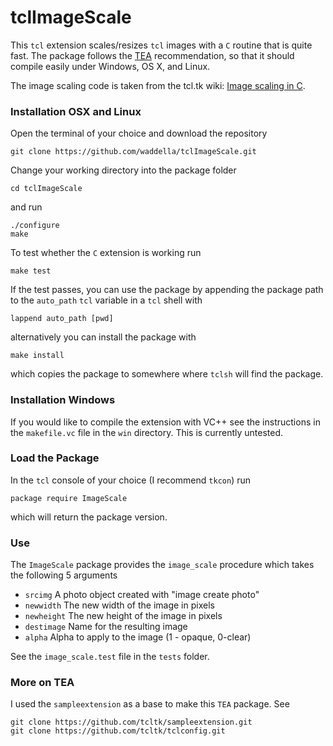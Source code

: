 tclImageScale
=============

This `tcl` extension scales/resizes `tcl` images with a `C` routine
that is quite fast. The package follows the
[TEA](http://wiki.tcl.tk/327) recommendation, so that it should
compile easily under Windows, OS X, and Linux.

The image scaling code is taken from the tcl.tk wiki:
[Image scaling in C](http://wiki.tcl.tk/25685).


### Installation OSX and Linux


Open the terminal of your choice and download the repository

~~~
git clone https://github.com/waddella/tclImageScale.git
~~~

Change your working directory into the package folder

~~~
cd tclImageScale
~~~

and run

~~~
./configure
make
~~~

To test whether the `C` extension is working run

~~~
make test
~~~

If the test passes, you can use the package by appending the package
path to the `auto_path` `tcl` variable in a `tcl` shell with

~~~{.tcl}
lappend auto_path [pwd]
~~~

alternatively you can install the package with

~~~
make install
~~~

which copies the package to somewhere where `tclsh` will find the
package.

### Installation Windows

If you would like to compile the extension with VC++ see the
instructions in the `makefile.vc` file in the `win` directory. This is
currently untested.

### Load the Package

In the `tcl` console of your choice (I recommend `tkcon`) run

~~~{.tcl}
package require ImageScale
~~~

which will return the package version.


### Use

The `ImageScale` package provides the `image_scale` procedure which
takes the following 5 arguments

* `srcimg` A photo object created with "image create photo"
* `newwidth` The new width of the image in pixels
* `newheight` The new height of the image in pixels
* `destimage` Name for the resulting image
* `alpha` Alpha to apply to the image (1 - opaque, 0-clear)

See the `image_scale.test` file in the `tests` folder.


### More on TEA

I used the `sampleextension` as a base to make this `TEA` package. See

~~~
git clone https://github.com/tcltk/sampleextension.git
git clone https://github.com/tcltk/tclconfig.git
~~~
